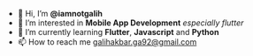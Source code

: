 - 👋 Hi, I’m **@iamnotgalih**
- 👀 I’m interested in **Mobile App Development** *especially flutter*
- 🌱 I’m currently learning **Flutter**, **Javascript** and **Python**
- 📫 How to reach me galihakbar.ga92@gmail.com

<!---
iamnotgalih/iamnotgalih is a ✨ special ✨ repository because its `README.md` (this file) appears on your GitHub profile.
You can click the Preview link to take a look at your changes.
--->
